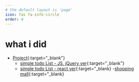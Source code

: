 ```yaml
---
# the default layout is 'page'
icon: fas fa-info-circle
order: 4
---
```


# what i did

- [Project](https://github.com/leekh8/leekh8.github.io/tree/main/assets/lib/project/){:target="\_blank"}
  - [simple todo List - JS, jQuery ver](https://github.com/leekh8/leekh8.github.io/tree/main/assets/lib/project/JS/jQuery/todoList){:target="\_blank"}
  - [simple todo List - react ver](https://github.com/leekh8/leekh8.github.io/tree/main/assets/lib/project/React/todolist/src){:target="\_blank} -[shopping mall](https://kdt-gitlab.elice.io/sw_track/class_04/web_project/team01/turtle-books){:target="\_blank}
